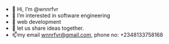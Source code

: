 - 👋 Hi, I’m @wnnrfvr
- 👀 I’m interested in software engineering
- 🌱 web development
- 💞️ let us share ideas together.
- 📫my email wnnrfvr@gmail.com,  phone no: +2348133758168

<!---
wnnrfvr/wnnrfvr is a ✨ special ✨ repository because its `README.md` (this file) appears on your GitHub profile.
You can click the Preview link to take a look at your changes.
--->
